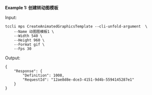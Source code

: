 **Example 1: 创建转动图模板**



Input: 

```
tccli mps CreateAnimatedGraphicsTemplate --cli-unfold-argument  \
    --Name 动图图模板1 \
    --Width 540 \
    --Height 960 \
    --Format gif \
    --Fps 30
```

Output: 
```
{
    "Response": {
        "Definition": 1008,
        "RequestId": "12ae8d8e-dce3-4151-9d4b-5594145287e1"
    }
}
```

